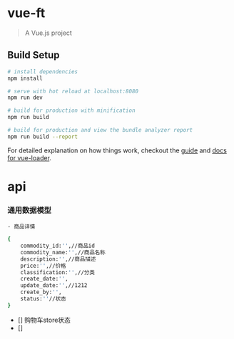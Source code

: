 ﻿# vue-ft

> A Vue.js project

## Build Setup

``` bash
# install dependencies
npm install

# serve with hot reload at localhost:8080
npm run dev

# build for production with minification
npm run build

# build for production and view the bundle analyzer report
npm run build --report
```

For detailed explanation on how things work, checkout the [guide](http://vuejs-templates.github.io/webpack/) and [docs for vue-loader](http://vuejs.github.io/vue-loader).


# api
### 通用数据模型
    - 商品详情
``` bash
{
    commodity_id:'',//商品id
    commodity_name:'',//商品名称
    description:'',//商品描述
    price:'',//价格
    classification:'',//分类
    create_date:'',
    update_date:'',//1212
    create_by:'',
    status:''//状态
}
```


- [] 购物车store状态
- [] 
